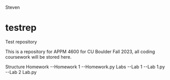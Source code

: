 Steven
# testrep
Test repository

This is a repository for APPM 4600 for CU Boulder Fall 2023, all coding coursework will be stored here. 

Structure
Homework
--Homework 1
    --Homework.py
Labs
--Lab 1
  --Lab 1.py
--Lab 2
    Lab.py
